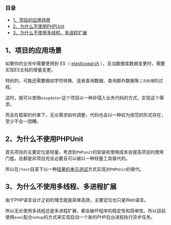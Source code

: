 ### 目录
- [1、项目的应用场景](#1)
- [2、为什么不使用PHPUnit](#2)
- [3、为什么不使用多线程、多进程扩展](#3)

## 1、项目的应用场景
如果你的业务中需要使用到 ES（ [elasticsearch](https://www.elastic.co/cn/) ），且当数据库数据变更时，需要实现ES文档的增量变更。

特别的，可能还需要做如字符转换、连表查询数据、查询额外数据等```二次处理```的过程。

这时，就可以使用```esupdater```这个项目以一种非侵入业务代码的方式，实现这个需求。

而且在框架的约束下，无论需求如何调整，代码也会以一种较为规范的形式存在，至少不会一团糟。

## 2、为什么不使用PHPUnit
首先项目的主要定位是轻量，考虑到```PHPunit```的安装和使用成本会提高项目的使用门槛，且都是非项目完全必要且可以被以一种轻量工具替代的。

所以在```/test```目录下以一种[轻量的单元测试](APPLICATION.md#4)方式实现对```PHPUnit```的替代。

## 3、为什么不使用多线程、多进程扩展
由于PHP语言设计之初的理念就是简单高效，主要定位也只是Web语言。

所以无论使用多线程还是多进程扩展，都会破坏程序的稳定性和简单性。所以目前使用```exec```配合```nohup```的方式来实现启动一个新的PHP后台进程执行异步任务。
